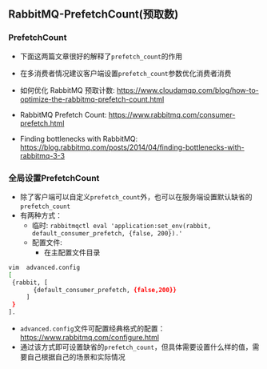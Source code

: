 ## RabbitMQ-PrefetchCount(预取数)

### PrefetchCount
- 下面这两篇文章很好的解释了`prefetch_count`的作用
- 在多消费者情况建议客户端设置`prefetch_count`参数优化消费者消费

- 如何优化 RabbitMQ 预取计数: https://www.cloudamqp.com/blog/how-to-optimize-the-rabbitmq-prefetch-count.html
- RabbitMQ Prefetch Count: https://www.rabbitmq.com/consumer-prefetch.html
- Finding bottlenecks with RabbitMQ: https://blog.rabbitmq.com/posts/2014/04/finding-bottlenecks-with-rabbitmq-3-3

### 全局设置PrefetchCount
- 除了客户端可以自定义`prefetch_count`外，也可以在服务端设置默认缺省的`prefetch_count`
- 有两种方式：
  + 临时: `rabbitmqctl eval 'application:set_env(rabbit, default_consumer_prefetch, {false, 200}).'`
  + 配置文件:
    - 在主配置文件目录
  
```bash
vim  advanced.config
[
 {rabbit, [
       {default_consumer_prefetch, {false,200}}
     ]
 }
].
```
- `advanced.config`文件可配置经典格式的配置：https://www.rabbitmq.com/configure.html
- 通过该方式即可设置缺省的`prefetch_count`，但具体需要设置什么样的值，需要自己根据自己的场景和实际情况
